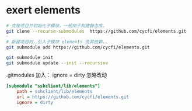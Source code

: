 # exert elements

```bash
# 克隆项目并初始化子模块，一般用于构建静态库。
git clone --recurse-submodules  https://github.com/cycfi/elements.git
```

```bash
# 新建项目时，引入子模块 elements 及其依赖。
git submodule add https://github.com/cycfi/elements.git

git submodule init
git submodule update --init --recursive
```


.gitmodules 加入： ignore = dirty  忽略改动

```ini
[submodule "sshclient/lib/elements"]
	path = sshclient/lib/elements
	url = https://github.com/cycfi/elements.git
	ignore = dirty
```